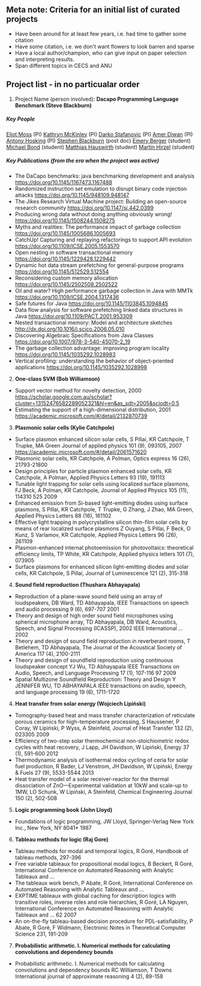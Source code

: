 
## Meta note: Criteria for an initial list of curated projects 

* Have been around for at least few years, i.e. had time to gather some citation
* Have some citation, i.e. we don't want flowers to look barren and sparse
* Have a local author/champion, who can give input on paper selection and interpreting results. 
* Span different topics in CECS and ANU

## Project list - in no particualar order

1. Project Name (person involved): 
**Dacapo Programming Language Benchmark (Steve Blackburn)**

##### Key People

[Eliot Moss](https://scholar.google.com/citations?user=yYtaDFUAAAAJ&hl=en&oi=ao) (PI) 
[Kathryn McKinley](https://scholar.google.com/citations?user=Rt1a5-6vh4UC&hl=en&oi=ao) (PI)
[Darko Stafanovic](https://scholar.google.com/citations?user=hd6nAfsAAAAJ&hl=en&oi=ao) (PI)
[Amer Diwan](https://scholar.google.com/citations?user=KuhLaAYAAAAJ&hl=en&oi=ao) (PI)
[Antony Hosking](https://scholar.google.com/citations?user=5LINiuEAAAAJ&hl=en&oi=sra) (PI)
[Stephen Blackburn](https://scholar.google.com/citations?user=HgSTO7oAAAAJ&hl=en) (post doc)
[Emery Berger](https://scholar.google.com/citations?user=RaHaArkAAAAJ&hl=en&oi=ao) (student)
[Michael Bond](https://scholar.google.com/citations?user=zoBZ_FMAAAAJ&hl=en) (student)
[Matthias Hauswirth](https://scholar.google.com/citations?user=rIy8rOoAAAAJ&hl=en&oi=ao) (student)
[Martin Hirzel](https://scholar.google.com/citations?user=SV0T7_cAAAAJ&hl=en&oi=ao) (student)

##### Key Publications (from the era when the project was active)

* The DaCapo benchmarks: java benchmarking development and analysis https://doi.org/10.1145/1167473.1167488
* Randomized instruction set emulation to disrupt binary code injection attacks https://doi.org/10.1145/948109.948147
* The Jikes Research Virtual Machine project: Building an open-source research community  https://doi.org/10.1147/sj.442.0399
* Producing wrong data without doing anything obviously wrong!  https://doi.org/10.1145/1508244.1508275
* Myths and realities: The performance impact of garbage collection https://doi.org/10.1145/1005686.1005693 
* CatchUp! Capturing and replaying refactorings to support API evolution https://doi.org/10.1109/ICSE.2005.1553570
* Open nesting in software transactional memory https://doi.org/10.1145/1229428.1229442
* Dynamic hot data stream prefetching for general-purpose programs https://doi.org/10.1145/512529.512554
* Reconsidering custom memory allocation https://doi.org/10.1145/2502508.2502522
* Oil and water? High performance garbage collection in Java with MMTk https://doi.org/10.1109/ICSE.2004.1317436 
* Safe futures for Java https://doi.org/10.1145/1103845.1094845
* Data flow analysis for software prefetching linked data structures in Java https://doi.org/10.1109/PACT.2001.953309
* Nested transactional memory: Model and architecture sketches http://dx.doi.org/10.1016/j.scico.2006.05.010
* Discovering Algebraic Specifications from Java Classes https://doi.org/10.1007/978-3-540-45070-2_19
* The garbage collection advantage: improving program locality https://doi.org/10.1145/1035292.1028983
* Vertical profiling: understanding the behavior of object-priented applications https://doi.org/10.1145/1035292.1028998

2. **One-class SVM (Bob Williamson)**

* Support vector method for novelty detection, 2000 https://scholar.google.com.au/scholar?cluster=13152476582289052321&hl=en&as_sdt=2005&sciodt=0,5
* Estimating the support of a high-dimensional distribution, 2001 https://academic.microsoft.com/#/detail/2132870739

3. **Plasmonic solar cells (Kylie Catchpole)**

* Surface plasmon enhanced silicon solar cells, S Pillai, KR Catchpole, T Trupke, MA Green
Journal of applied physics 101 (9), 093105, 2007 https://academic.microsoft.com/#/detail/2061571620
* Plasmonic solar cells, KR Catchpole, A Polman, Optics express 16 (26), 21793-21800
* Design principles for particle plasmon enhanced solar cells, KR Catchpole, A Polman, Applied Physics Letters 93 (19), 191113
* Tunable light trapping for solar cells using localized surface plasmons, FJ Beck, A Polman, KR Catchpole, Journal of Applied Physics 105 (11), 114310	525	2009
* Enhanced emission from Si-based light-emitting diodes using surface plasmons, S Pillai, KR Catchpole, T Trupke, G Zhang, J Zhao, MA Green, Applied Physics Letters 88 (16), 161102
* Effective light trapping in polycrystalline silicon thin-film solar cells by means of rear localized surface plasmons
Z Ouyang, S Pillai, F Beck, O Kunz, S Varlamov, KR Catchpole, Applied Physics Letters 96 (26), 261109
* Plasmon-enhanced internal photoemission for photovoltaics: theoretical efficiency limits, TP White, KR Catchpole, Applied physics letters 101 (7), 073905
* Surface plasmons for enhanced silicon light-emitting diodes and solar cells, KR Catchpole, S Pillai, Journal of Luminescence 121 (2), 315-318

4. **Sound field reproduction (Thushara Abhayapala)**
* Reproduction of a plane-wave sound field using an array of loudspeakers, DB Ward, TD Abhayapala, IEEE Transactions on speech and audio processing 9 (6), 697-707	2001
* Theory and design of high order sound field microphones using spherical microphone array, TD Abhayapala, DB Ward, Acoustics, Speech, and Signal Processing (ICASSP), 2002 IEEE International …	2002
* Theory and design of sound field reproduction in reverberant rooms, T Betlehem, TD Abhayapala, The Journal of the Acoustical Society of America 117 (4), 2100-2111
* Theory and design of soundfield reproduction using continuous loudspeaker concept YJ Wu, TD Abhayapala IEEE Transactions on Audio, Speech, and Language Processing 17 (1), 107-116 97    2009
* Spatial Multizone Soundfield Reproduction: Theory and Design Y JENNIFER WU, TD ABHAYAPALA IEEE transactions on audio, speech, and language processing 19 (6), 1711-1720

4. **Heat transfer from solar energy (Wojciech Lipiński)**

* Tomography-based heat and mass transfer characterization of reticulate porous ceramics for high-temperature processing, S Haussener, P Coray, W Lipiński, P Wyss, A Steinfeld, Journal of Heat Transfer 132 (2), 023305	2009
* Efficiency of two-step solar thermochemical non-stoichiometric redox cycles with heat recovery, J Lapp, JH Davidson, W Lipiński, Energy 37 (1), 591-600	2012
* Thermodynamic analysis of isothermal redox cycling of ceria for solar fuel production, R Bader, LJ Venstrom, JH Davidson, W Lipiński, Energy & Fuels 27 (9), 5533-5544	2013
* Heat transfer model of a solar receiver-reactor for the thermal dissociation of ZnO—Experimental validation at 10kW and scale-up to 1MW, LO Schunk, W Lipiński, A Steinfeld, Chemical Engineering Journal 150 (2), 502-508

5. **Logic programming book (John Lloyd)**

* Foundations of logic programming, JW Lloyd, Springer-Verlag New York Inc., New York, NY	8041*	1987
<!-- 
* Partial evaluation in logic programming, JW Lloyd, JC Shepherdson, The Journal of Logic Programming 11 (3-4), 217-242
* Programming in an integrated functional and logic language, JW Lloyd, Journal of Functional and Logic Programming 3 (1-49), 68-69
-->

6. **Tableau methods for logic (Raj Gore)**

* Tableau methods for modal and temporal logics, R Goré, Handbook of tableau methods, 297-396
* Free variable tableaux for propositional modal logics, B Beckert, R Goré, International Conference on Automated Reasoning with Analytic Tableaux and …
* The tableaux work bench, P Abate, R Goré, International Conference on Automated Reasoning with Analytic Tableaux and …
* EXPTIME tableaux with global caching for description logics with transitive roles, inverse roles and role hierarchies, R Goré, LA Nguyen, International Conference on Automated Reasoning with Analytic Tableaux and …	62	2007
* An on-the-fly tableau-based decision procedure for PDL-satisfiability, P Abate, R Goré, F Widmann, Electronic Notes in Theoretical Computer Science 231, 191-209

7. **Probabilistic arithmetic. I. Numerical methods for calculating convolutions and dependency bounds**

* Probabilistic arithmetic. I. Numerical methods for calculating convolutions and dependency bounds RC Williamson, T Downs International journal of approximate reasoning 4 (2), 89-158
